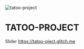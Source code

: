 ![tatoo-project](https://user-images.githubusercontent.com/83923244/124480529-0a328e00-ddb0-11eb-9e98-24e7dcc7a341.png)
# TATOO-PROJECT
Slider https://tatoo-pject.glitch.me
